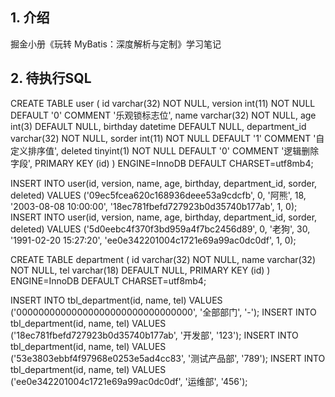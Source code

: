 ## 1. 介绍
掘金小册《玩转 MyBatis：深度解析与定制》学习笔记

## 2. 待执行SQL
CREATE TABLE user (
id varchar(32) NOT NULL,
version int(11) NOT NULL DEFAULT '0' COMMENT '乐观锁标志位',
name varchar(32) NOT NULL,
age int(3) DEFAULT NULL,
birthday datetime DEFAULT NULL,
department_id varchar(32) NOT NULL,
sorder int(11) NOT NULL DEFAULT '1' COMMENT '自定义排序值',
deleted tinyint(1) NOT NULL DEFAULT '0' COMMENT '逻辑删除字段',
PRIMARY KEY (id)
) ENGINE=InnoDB DEFAULT CHARSET=utf8mb4;


INSERT INTO user(id, version, name, age, birthday, department_id, sorder, deleted) VALUES ('09ec5fcea620c168936deee53a9cdcfb', 0, '阿熊', 18, '2003-08-08 10:00:00', '18ec781fbefd727923b0d35740b177ab', 1, 0);
INSERT INTO user(id, version, name, age, birthday, department_id, sorder, deleted) VALUES ('5d0eebc4f370f3bd959a4f7bc2456d89', 0, '老狗', 30, '1991-02-20 15:27:20', 'ee0e342201004c1721e69a99ac0dc0df', 1, 0);

CREATE TABLE department (
id varchar(32) NOT NULL,
name varchar(32) NOT NULL,
tel varchar(18) DEFAULT NULL,
PRIMARY KEY (id)
) ENGINE=InnoDB DEFAULT CHARSET=utf8mb4;

INSERT INTO tbl_department(id, name, tel) VALUES ('00000000000000000000000000000000', '全部部门', '-');
INSERT INTO tbl_department(id, name, tel) VALUES ('18ec781fbefd727923b0d35740b177ab', '开发部', '123');
INSERT INTO tbl_department(id, name, tel) VALUES ('53e3803ebbf4f97968e0253e5ad4cc83', '测试产品部', '789');
INSERT INTO tbl_department(id, name, tel) VALUES ('ee0e342201004c1721e69a99ac0dc0df', '运维部', '456');





